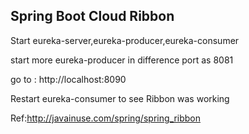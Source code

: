 ## Spring Boot Cloud Ribbon

Start eureka-server,eureka-producer,eureka-consumer

start more eureka-producer in difference port as 8081 

go to : http://localhost:8090 

Restart eureka-consumer to see Ribbon was working


Ref:http://javainuse.com/spring/spring_ribbon